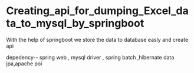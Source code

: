 # Creating_api_for_dumping_Excel_data_to_mysql_by_springboot
With the help of springboot we store the data to database easly and create api 

depedency-- spring web , mysql driver , spring batch ,hibernate data jpa,apache poi 
